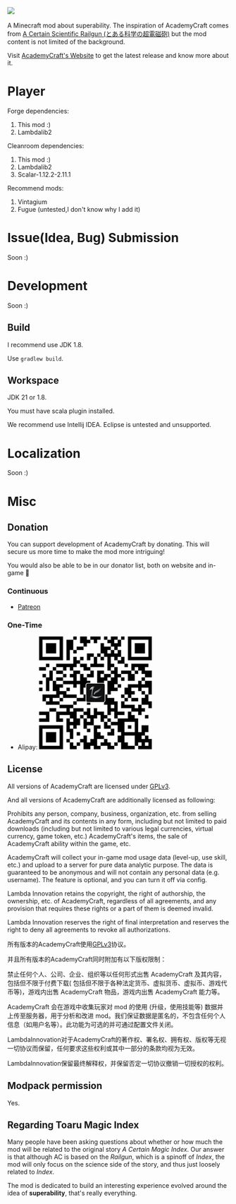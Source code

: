 ![](https://raw.githubusercontent.com/LambdaInnovation/AcademyCraft/master/blob/logo.png)

A Minecraft mod about superability. The inspiration of AcademyCraft comes
from [A Certain Scientific Railgun (とある科学の超電磁砲)](https://en.wikipedia.org/wiki/A_Certain_Scientific_Railgun)
but the mod content is not limited of the background.

Visit [AcademyCraft's Website](https://ac.li-dev.cn/) to get the latest release and know more about it.

Player
==========

Forge dependencies:
1. This mod :)
2. Lambdalib2

Cleanroom dependencies:
1. This mod :)
2. Lambdalib2
3. Scalar-1.12.2-2.11.1

Recommend mods:
1. Vintagium
2. Fugue (untested,I don't know why I add it)

Issue(Idea, Bug) Submission
============

Soon :)

Development
===========

Soon :)

## Build

I recommend use JDK 1.8.

Use `gradlew build`.

## Workspace

JDK 21 or 1.8.

You must have scala plugin installed.

We recommend use Intellij IDEA. Eclipse is untested and unsupported.

Localization
============

Soon :)

Misc
====

## Donation

You can support development of AcademyCraft by donating. This will secure us more time to make the mod more intriguing!

You would also be able to be in our donator list, both on website and in-game :beer:

### Continuous

* [Patreon][patreon]

### One-Time

* Alipay: ![](https://raw.githubusercontent.com/LambdaInnovation/AcademyCraft/master/blob/qr.jpg)

## License

All versions of AcademyCraft are licensed under [GPLv3](http://www.gnu.org/licenses/gpl.html).

And all versions of AcademyCraft are additionally licensed as following:

Prohibits any person, company, business, organization, etc. from selling AcademyCraft and its contents in any form,
including but not limited to paid downloads (including but not limited to various legal currencies, virtual currency,
game token, etc.) AcademyCraft's items, the sale of AcademyCraft ability within the game, etc.

AcademyCraft will collect your in-game mod usage data (level-up, use skill, etc.) and upload to a server for pure data
analytic purpose. The data is guaranteed to be anonymous and will not contain any personal data (e.g. username). The
feature is optional, and you can turn it off via config.

Lambda Innovation retains the copyright, the right of authorship, the ownership, etc. of AcademyCraft, regardless of all
agreements, and any provision that requires these rights or a part of them is deemed invalid.

Lambda Innovation reserves the right of final interpretation and reserves the right to deny all agreements to revoke all
authorizations.

所有版本的AcademyCraft使用[GPLv3](http://www.gnu.org/licenses/gpl.html)协议。

并且所有版本的AcademyCraft同时附加有以下版权限制：

禁止任何个人、公司、企业、组织等以任何形式出售 AcademyCraft 及其内容，包括但不限于付费下载(
包括但不限于各种法定货币、虚拟货币、虚拟币、游戏代币等)，游戏内出售 AcademyCraft 物品，游戏内出售 AcademyCraft 能力等。

AcademyCraft 会在游戏中收集玩家对 mod 的使用 (升级，使用技能等) 数据并上传至服务器，用于分析和改进
mod。我们保证数据是匿名的，不包含任何个人信息（如用户名等）。此功能为可选的并可通过配置文件关闭。

LambdaInnovation对于AcademyCraft的著作权、署名权、拥有权、版权等无视一切协议而保留，任何要求这些权利或其中一部分的条款均视为无效。

LambdaInnovation保留最终解释权，并保留否定一切协议撤销一切授权的权利。

## Modpack permission

Yes.

## Regarding Toaru Magic Index

Many people have been asking questions about whether or how much the mod will be related to
the original story _A Certain Magic Index_. Our answer is that although AC is based on the
_Railgun_, which is a spinoff of _Index_, the mod will only focus on the science side of
the story, and thus just loosely related to _Index_.

The mod is dedicated to build an interesting experience evolved around the idea of **superability**,
that's really everything.

[langdir]: src/main/resources/assets/academy/lang

[tutdir]: src/main/resources/assets/academy/tutorials

[lambdalib2]: https://github.com/LambdaInnovation/LambdaLib2

[patreon]: https://www.patreon.com/WeAthFolD